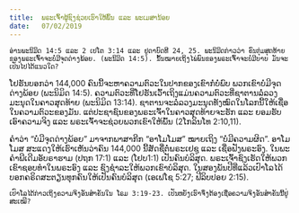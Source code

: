 ```yaml
---
title:  ພຣະເຈົ້າຜູ້ຊົງຊ່ວຍເຮົາໃຫ້ພົ້ນ ແລະ ພະເມສານ້ອຍ
date:   07/02/2019
---
```


`ອ່ານພະນິມິດ 14:5 ແລະ 2 ເປໂຕ 3:14 ແລະ ຢູດາບົດທີ 24, 25. ພະນິມິດກ່າວວ່າ ຄົນກຸ່ມສຸດທ້າຍຂອງພຣະເຈົ້າຈະບໍ່ມີຈຸດດ່າງພ້ອຍ. (ພະນິມິດ 14:5). ນັ້ນໝາຍເຖິງໄພ່ພົນຂອງພຣະເຈົ້າຈະບໍ່ມີບາບ ມັນຈະເປັນໄປໄດ້ແນວໃດ?`

ໂຢຮັນບອກວ່າ 144,000 ຄົນນີ້ຈະຫາຄວາມຕົວະໃນປາກຂອງເຂົາກໍ່ບໍ່ພົບ ພວກເຂົາບໍ່ມີຈຸດດ່າງພ້ອຍ (ພະນິມິດ 14:5). ຄວາມຕົວະທີ່ໂຢຮັນເວົ້າເຖິງແມ່ນຄວາມຕົວະທີ່ຊາຕານລໍ່ລວງມະນຸດໃນຄາວສຸດທ້າຍ (ພະນິມິດ 13:14). ຊາຕານຈະລໍ່ລວງມະນຸດທັງໝົດໃນໂລກນີ້ໃຫ້ເຊື່ອໃນຄວາມຕົວະຂອງມັນ. ແຕ່ປະຊາຊົນຂອງພຣະເຈົ້າໃນຄາວສຸດທ້າຍຈະຮັກ ແລະ ຍອມຮັບເອົາຄວາມຈິງ ແລະ ພຣະເຈົ້າຈະຊ່ວຍພວກເຂົາໃຫ້ພົ້ນ (2ໂກລິນໂທ 2:10,11).

ຄໍາວ່າ “ບໍ່ມີຈຸດດ່າງພ້ອຍ” ມາຈາກພາສາກີກ “ອາໂມໂມສ”  ໝາຍເຖິງ “ບໍ່ມີຄວາມຜິດ”. ອາໂມໂມສ ສະແດງໃຫ້ເຮົາເຫັນວ່າຄົນ 144,000 ນີ້ສັດຊື່ຕໍ່ພຣະເຢຊູ ແລະ ເຊື່ອຟັງພຣະອົງ. ໃນພະຄໍາພີເດີມອັບຣາຮາມ (ປຖກ 17:1) ແລະ (ໂຢບ1:1) ເປັນຄົນບໍລິສຸດ. ພຣະເຈົ້າຊົງເຮັດໃຫ້ພວກເຂົາຊອບທໍາໃນພຣະອົງ ແລະ ຊົງຊໍາລະໃຫ້ພວກເຂົາບໍລິສຸດ. ໃນສອງພັນປີທີ່ແລ້ວເປົາໂລໄດ້ບອກຄຣິດສະຕຽນທຸກຄົນໃຫ້ເປັນຄົນບໍລິສຸດ (ເອເຟໂຊ 5:27; ຟີລິບປອຍ 2:15).

`ເປົາໂລໄດ້ກ່າວເຖິງຄວາມຈິງອັນສໍາຄັນໃນ ໂຣມ 3:19-23. ເປັນຫຍັງເຮົາຈຶ່ງຕ້ອງເຊື່ອຄວາມຈິງອັນສໍາຄັນນີ້ຢູ່ສະເໝີ?`